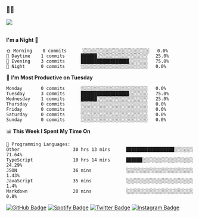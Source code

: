 ### 🤙🍺

<a href="https://github-readme-stats.vercel.app/api?username=hzak2xx&count_private=true&show_icons=true&theme=dracula">
  <img align="center" src="https://github-readme-stats.vercel.app/api?username=hzak2xx&count_private=true&show_icons=true&theme=dracula" />
</a>  
</br>
</br>

<!--START_SECTION:waka-->

**I'm a Night 🦉**

```text
🌞 Morning    0 commits      ░░░░░░░░░░░░░░░░░░░░░░░░░   0.0%
🌆 Daytime    1 commits      ██████░░░░░░░░░░░░░░░░░░░   25.0%
🌃 Evening    3 commits      ██████████████████░░░░░░░   75.0%
🌙 Night      0 commits      ░░░░░░░░░░░░░░░░░░░░░░░░░   0.0%

```

📅 **I'm Most Productive on Tuesday**

```text
Monday       0 commits      ░░░░░░░░░░░░░░░░░░░░░░░░░   0.0%
Tuesday      3 commits      ██████████████████░░░░░░░   75.0%
Wednesday    1 commits      ██████░░░░░░░░░░░░░░░░░░░   25.0%
Thursday     0 commits      ░░░░░░░░░░░░░░░░░░░░░░░░░   0.0%
Friday       0 commits      ░░░░░░░░░░░░░░░░░░░░░░░░░   0.0%
Saturday     0 commits      ░░░░░░░░░░░░░░░░░░░░░░░░░   0.0%
Sunday       0 commits      ░░░░░░░░░░░░░░░░░░░░░░░░░   0.0%

```

📊 **This Week I Spent My Time On**

```text
💬 Programming Languages:
Other                    30 hrs 13 mins      ██████████████████░░░░░░░   71.64%
TypeScript               10 hrs 14 mins      ██████░░░░░░░░░░░░░░░░░░░   24.29%
JSON                     36 mins             ░░░░░░░░░░░░░░░░░░░░░░░░░   1.43%
JavaScript               35 mins             ░░░░░░░░░░░░░░░░░░░░░░░░░   1.4%
Markdown                 20 mins             ░░░░░░░░░░░░░░░░░░░░░░░░░   0.8%

```

<!--END_SECTION:waka-->

[![GitHub Badge](https://img.shields.io/badge/GitHub-100000?style=for-the-badge&logo=github&logoColor=white)](https://github.com/hzak2xx)
[![Spotify Badge](https://img.shields.io/badge/Spotify-1ED760?&style=for-the-badge&logo=spotify&logoColor=white)](https://open.spotify.com/user/uf90s6sbbh75a1mt44clkhkvf)
[![Twitter Badge](https://img.shields.io/badge/Twitter-1DA1F2?style=for-the-badge&logo=twitter&logoColor=white)](https://twitter.com/hzak2xx)
[![Instagram Badge](https://img.shields.io/badge/Instagram-E4405F?style=for-the-badge&logo=instagram&logoColor=white)](https://www.instagram.com/hzak2xx/)
